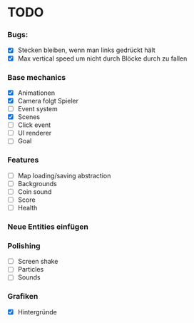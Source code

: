 # TODO

### Bugs:

- [x] Stecken bleiben, wenn man links gedrückt hält
- [x] Max vertical speed um nicht durch Blöcke durch zu fallen

### Base mechanics

- [x] Animationen
- [x] Camera folgt Spieler
- [ ] Event system
- [x] Scenes
- [ ] Click event
- [ ] UI renderer
- [ ] Goal

### Features

- [ ] Map loading/saving abstraction
- [ ] Backgrounds
- [ ] Coin sound
- [ ] Score
- [ ] Health

### Neue Entities einfügen

### Polishing

- [ ] Screen shake
- [ ] Particles
- [ ] Sounds

### Grafiken

- [x] Hintergründe
